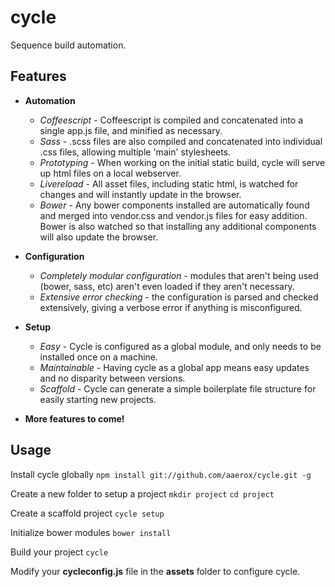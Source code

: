# cycle

Sequence build automation.

## Features

+ **Automation**
    + *Coffeescript* - Coffeescript is compiled and concatenated into a single app.js file, and minified as necessary.
    + *Sass* - .scss files are also compiled and concatenated into individual .css files, allowing multiple 'main' stylesheets.
    + *Prototyping* - When working on the initial static build, cycle will serve up html files on a local webserver.
    + *Livereload* - All asset files, including static html, is watched for changes and will instantly update in the browser.
    + *Bower* - Any bower components installed are automatically found and merged into vendor.css and vendor.js files for easy addition. Bower is also watched so that installing any additional components will also update the browser.

+ **Configuration**
    + *Completely modular configuration* - modules that aren't being used (bower, sass, etc) aren't even loaded if they aren't necessary.
    + *Extensive error checking* - the configuration is parsed and checked extensively, giving a verbose error if anything is misconfigured.

+ **Setup**
   + *Easy* - Cycle is configured as a global module, and only needs to be installed once on a machine.
   + *Maintainable* - Having cycle as a global app means easy updates and no disparity between versions.
   + *Scaffold* - Cycle can generate a simple boilerplate file structure for easily starting new projects.

+ **More features to come!**

## Usage

Install cycle globally `npm install git://github.com/aaerox/cycle.git -g`

Create a new folder to setup a project
`mkdir project`
`cd project`

Create a scaffold project `cycle setup`

Initialize bower modules `bower install`

Build your project `cycle`

Modify your **cycleconfig.js** file in the **assets** folder to configure cycle.
